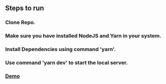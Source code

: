 ## Steps to run

### Clone Repo.
### Make sure you have installed NodeJS and Yarn in your system.
### Install Dependencies using command 'yarn'.
### Use command 'yarn dev' to start the local server.

### [Demo](https://dashboard-designer.herokuapp.com/)
